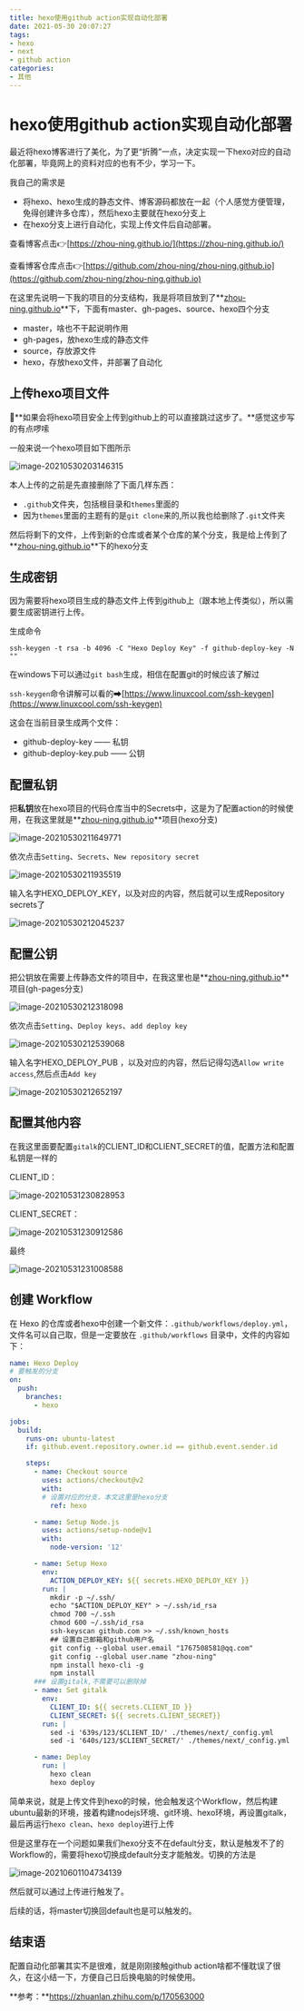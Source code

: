 ```yaml
---
title: hexo使用github action实现自动化部署
date: 2021-05-30 20:07:27
tags:
- hexo
- next
- github action
categories:
- 其他
---
```


# hexo使用github action实现自动化部署

最近将hexo博客进行了美化，为了更“折腾”一点，决定实现一下hexo对应的自动化部署，毕竟网上的资料对应的也有不少，学习一下。

我自己的需求是

* 将hexo、hexo生成的静态文件、博客源码都放在一起（个人感觉方便管理，免得创建许多仓库），然后hexo主要就在hexo分支上
* 在hexo分支上进行自动化，实现上传文件后自动部署。

查看博客点击👉[https://zhou-ning.github.io/](https://zhou-ning.github.io/)

查看博客仓库点击👉[https://github.com/zhou-ning/zhou-ning.github.io](https://github.com/zhou-ning/zhou-ning.github.io)

<!--more-->

在这里先说明一下我的项目的分支结构，我是将项目放到了**[zhou-ning.github.io](https://github.com/zhou-ning/zhou-ning.github.io)**下，下面有master、gh-pages、source、hexo四个分支

- master，啥也不干起说明作用
- gh-pages，放hexo生成的静态文件
- source，存放源文件
- hexo，存放hexo文件，并部署了自动化

## 上传hexo项目文件

🤗**如果会将hexo项目安全上传到github上的可以直接跳过这步了。**感觉这步写的有点啰嗦

一般来说一个hexo项目如下图所示

![image-20210530203146315](https://cdn.jsdelivr.net/gh/zhou-ning/blog-image-bed@main/others/image-20210530203146315.png)

本人上传的之前是先直接删除了下面几样东西：

* `.github`文件夹，包括根目录和`themes`里面的
* 因为`themes`里面的主题有的是`git clone`来的,所以我也给删除了`.git`文件夹

然后将剩下的文件，上传到新的仓库或者某个仓库的某个分支，我是给上传到了**[zhou-ning.github.io](https://github.com/zhou-ning/zhou-ning.github.io)**下的hexo分支

## 生成密钥

因为需要将hexo项目生成的静态文件上传到github上（跟本地上传类似），所以需要生成密钥进行上传。

生成命令

```shell
ssh-keygen -t rsa -b 4096 -C "Hexo Deploy Key" -f github-deploy-key -N ""
```

在windows下可以通过`git bash`生成，相信在配置git的时候应该了解过

`ssh-keygen`命令讲解可以看的➡[https://www.linuxcool.com/ssh-keygen](https://www.linuxcool.com/ssh-keygen)

这会在当前目录生成两个文件：

- github-deploy-key —— 私钥
- github-deploy-key.pub —— 公钥

## 配置私钥

把**私钥**放在hexo项目的代码仓库当中的Secrets中，这是为了配置action的时候使用，在我这里就是**[zhou-ning.github.io](https://github.com/zhou-ning/zhou-ning.github.io)**项目(hexo分支)

![image-20210530211649771](https://cdn.jsdelivr.net/gh/zhou-ning/blog-image-bed@main/others/image-20210530211649771.png)

依次点击`Setting`、`Secrets`、`New repository secret`

![image-20210530211935519](https://cdn.jsdelivr.net/gh/zhou-ning/blog-image-bed@main/others/image-20210530211935519.png)

输入名字HEXO_DEPLOY_KEY，以及对应的内容，然后就可以生成Repository secrets了

![image-20210530212045237](https://cdn.jsdelivr.net/gh/zhou-ning/blog-image-bed@main/others/image-20210530212045237.png)

## 配置公钥

把公钥放在需要上传静态文件的项目中，在我这里也是**[zhou-ning.github.io](https://github.com/zhou-ning/zhou-ning.github.io)**项目(gh-pages分支)

![image-20210530212318098](https://cdn.jsdelivr.net/gh/zhou-ning/blog-image-bed@main/others/image-20210530212318098.png)



依次点击`Setting`、`Deploy keys`、`add deploy key`

![image-20210530212539068](https://cdn.jsdelivr.net/gh/zhou-ning/blog-image-bed@main/others/image-20210530212539068.png)

输入名字HEXO_DEPLOY_PUB ，以及对应的内容，然后记得勾选`Allow write access`,然后点击`Add key`

![image-20210530212652197](https://cdn.jsdelivr.net/gh/zhou-ning/blog-image-bed@main/others/image-20210530212652197.png)

## 配置其他内容

在我这里面要配置`gitalk`的CLIENT_ID和CLIENT_SECRET的值，配置方法和配置私钥是一样的

CLIENT_ID：

![image-20210531230828953](https://cdn.jsdelivr.net/gh/zhou-ning/blog-image-bed@main/others/image-20210531230828953.png)

CLIENT_SECRET：

![image-20210531230912586](https://cdn.jsdelivr.net/gh/zhou-ning/blog-image-bed@main/others/image-20210531230912586.png)

最终

![image-20210531231008588](https://cdn.jsdelivr.net/gh/zhou-ning/blog-image-bed@main/others/image-20210531231008588.png)

## 创建 Workflow

在 Hexo 的仓库或者hexo中创建一个新文件：`.github/workflows/deploy.yml`，文件名可以自己取，但是一定要放在 `.github/workflows` 目录中，文件的内容如下：

```yaml
name: Hexo Deploy
# 要触发的分支
on:
  push:
    branches:
      - hexo

jobs:
  build:
    runs-on: ubuntu-latest
    if: github.event.repository.owner.id == github.event.sender.id

    steps:
      - name: Checkout source
        uses: actions/checkout@v2
        with:
        # 设置对应的分支，本文这里是hexo分支
          ref: hexo

      - name: Setup Node.js
        uses: actions/setup-node@v1
        with:
          node-version: '12'

      - name: Setup Hexo
        env:
          ACTION_DEPLOY_KEY: ${{ secrets.HEXO_DEPLOY_KEY }}
        run: |
          mkdir -p ~/.ssh/
          echo "$ACTION_DEPLOY_KEY" > ~/.ssh/id_rsa
          chmod 700 ~/.ssh
          chmod 600 ~/.ssh/id_rsa
          ssh-keyscan github.com >> ~/.ssh/known_hosts
          ## 设置自己邮箱和github用户名
          git config --global user.email "1767508581@qq.com"
          git config --global user.name "zhou-ning"
          npm install hexo-cli -g
          npm install
      ### 设置gitalk,不需要可以删除掉
      - name: Set gitalk
        env:
          CLIENT_ID: ${{ secrets.CLIENT_ID }}
          CLIENT_SECRET: ${{ secrets.CLIENT_SECRET}}
        run: |
          sed -i '639s/123/$CLIENT_ID/' ./themes/next/_config.yml
          sed -i '640s/123/$CLIENT_SECRET/' ./themes/next/_config.yml

      - name: Deploy
        run: |
          hexo clean
          hexo deploy
```

 简单来说，就是上传文件到hexo的时候，他会触发这个Workflow，然后构建ubuntu最新的环境，接着构建nodejs环境、git环境、hexo环境，再设置gitalk，最后再运行`hexo clean`、`hexo deploy`进行上传

但是这里存在一个问题如果我们hexo分支不在default分支，默认是触发不了的Workflow的，需要将hexo切换成default分支才能触发。切换的方法是

![image-20210601104734139](https://cdn.jsdelivr.net/gh/zhou-ning/blog-image-bed@main/others/image-20210601104734139.png)

然后就可以通过上传进行触发了。

后续的话，将master切换回default也是可以触发的。

## 结束语

配置自动化部署其实不是很难，就是刚刚接触github action啥都不懂耽误了很久，在这小结一下，方便自己日后换电脑的时候使用。

**参考：**https://zhuanlan.zhihu.com/p/170563000